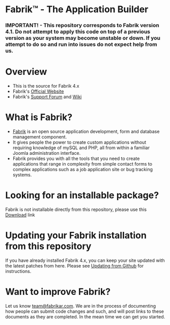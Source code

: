Fabrik™ - The Application Builder
====================

### IMPORTANT! - This repository corresponds to Fabrik version 4.1. Do not attempt to apply this code on top of a previous version as your system may become unstable or down. If you attempt to do so and run into issues do not expect help from us.

Overview
====================
* This is the source for Fabrik 4.x
* Fabrik's [Official Website](https://www.fabrikar.com)
* Fabrik's [Support Forum](https://fabrikar.com/forums/index.php) and [Wiki](https://fabrikar.com/forums/index.php?wiki/index/)

What is Fabrik?
====================
* [Fabrik](https://fabrikar.com/what-is-fabrik) is an open source application development, form and database management component.
* It gives people the power to create custom applications without requiring knowledge of mySQL and PHP, all from within a familiar Joomla administration interface.
* Fabrik provides you with all the tools that you need to create applications that range in complexity from simple contact forms to complex applications such as a job application site or bug tracking systems.

Looking for an installable package?
====================
Fabrik is not installable directly from this repository, please use this [Download](https://fabrikar.com/download) link

Updating your Fabrik installation from this repository
====================
If you have already installed Fabrik 4.x, you can keep your site updated with the latest patches from here. Please see [Updating from Github](https://fabrikar.com/forums/index.php?wiki/update-from-github/) for instructions.

Want to improve Fabrik?
====================
Let us know [team@fabrikar.com](mailto:team@fabrikar.com?subject=I%20want%20to%20help). We are in the process of documenting how people can submit code changes and such, and will post links to these documents as they are completed. In the mean time we can get you started.